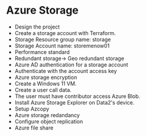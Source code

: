 # Azure Storage

* Design the project
* Create a storage account with Terraform.
* Storage Resource group name: storage
* Storage Account name: storemenow01
* Performance standard
* Redundant storage-> Geo redundant storage
* Azure AD authentication for a storage account
* Authenticate with the account access key
* Azure storage encryption
* Create a Windows 11 VM.
* Create a user call data.
* The user must have contributor  access Azure Blob.
* Install Azure Storage Explorer on Data2's device.
* Setup Azcopy
* Azure storage redandancy
* Configure object replication
* Azure file share